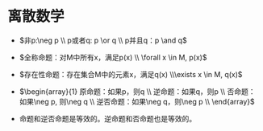 # 离散数学

- $非p:\neg p \\ p或者q: p \or q \\ p并且q：p \and q$ 

- $全称命题：对M中所有x，满足p(x) \\ \forall x \in M, p(x)$

- $存在性命题：存在集合M中的元素x，满足q(x) \\\exists x \in M, q(x)$

- $\begin{array}{1} 原命题：如果p，则q \\ 逆命题：如果q，则p \\ 否命题：如果\neg p, 则\neg q \\ 逆否命题：如果\neg q，则\neg p \\ \end{array}$

- 命题和逆否命题是等效的。逆命题和否命题也是等效的。

  